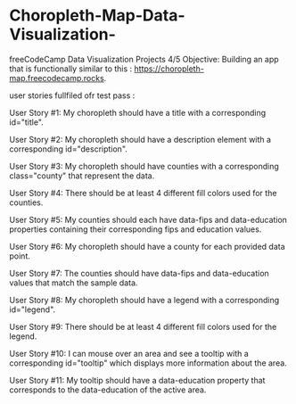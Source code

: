 # Choropleth-Map-Data-Visualization-
freeCodeCamp Data Visualization Projects 4/5
Objective: Building an app that is functionally similar to this :  https://choropleth-map.freecodecamp.rocks.

user stories fullfiled ofr test pass :

User Story #1: My choropleth should have a title with a corresponding id="title".

User Story #2: My choropleth should have a description element with a corresponding id="description".

User Story #3: My choropleth should have counties with a corresponding class="county" that represent the data.

User Story #4: There should be at least 4 different fill colors used for the counties.

User Story #5: My counties should each have data-fips and data-education properties containing their corresponding fips and education values.

User Story #6: My choropleth should have a county for each provided data point.

User Story #7: The counties should have data-fips and data-education values that match the sample data.

User Story #8: My choropleth should have a legend with a corresponding id="legend".

User Story #9: There should be at least 4 different fill colors used for the legend.

User Story #10: I can mouse over an area and see a tooltip with a corresponding id="tooltip" which displays more information about the area.

User Story #11: My tooltip should have a data-education property that corresponds to the data-education of the active area.
